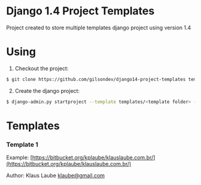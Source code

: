 Django 1.4 Project Templates
==========================

Project created to store multiple templates django project using version 1.4

Using
===========================

1. Checkout the project:

```bash
$ git clone https://github.com/gilsondev/django14-project-templates templates
```

2. Create the django project:

```bash
$ django-admin.py startproject --template templates/<template folder> --extension py,md <yourprojectname>
```

Templates
=============================

### Template 1

Example: [https://bitbucket.org/kplaube/klauslaube.com.br/](https://bitbucket.org/kplaube/klauslaube.com.br/)

Author: Klaus Laube <klaube@gmail.com>